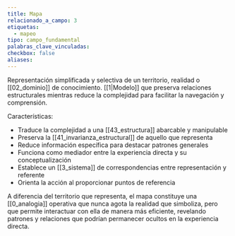 ```yaml
---
title: Mapa
relacionado_a_campo: 3
etiquetas:
  - mapeo
tipo: campo_fundamental
palabras_clave_vinculadas: 
checkbox: false
aliases:
---
```

Representación simplificada y selectiva de un territorio, realidad o [[02_dominio]] de conocimiento. [[1|Modelo]] que preserva relaciones estructurales mientras reduce la complejidad para facilitar la navegación y comprensión.

Características:
- Traduce la complejidad a una [[43_estructura]] abarcable y manipulable
- Preserva la [[41_invarianza_estructural]] de aquello que representa
- Reduce información específica para destacar patrones generales
- Funciona como mediador entre la experiencia directa y su conceptualización
- Establece un [[3_sistema]] de correspondencias entre representación y referente
- Orienta la acción al proporcionar puntos de referencia

A diferencia del territorio que representa, el mapa constituye una [[0_analogia]] operativa que nunca agota la realidad que simboliza, pero que permite interactuar con ella de manera más eficiente, revelando patrones y relaciones que podrían permanecer ocultos en la experiencia directa.

